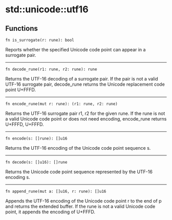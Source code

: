 # std::unicode::utf16
## Functions
```
fn is_surrogate(r: rune): bool
```
Reports whether the specified Unicode code point can appear in a surrogate pair.

---

```
fn decode_rune(r1: rune, r2: rune): rune
```
Returns the UTF-16 decoding of a surrogate pair. If the pair is not a valid UTF-16 surrogate pair, decode_rune returns the Unicode replacement code point U+FFFD.

---

```
fn encode_rune(mut r: rune): (r1: rune, r2: rune)
```
Returns the UTF-16 surrogate pair r1, r2 for the given rune. If the rune is not a valid Unicode code point or does not need encoding, encode_rune returns U+FFFD, U+FFFD.

---

```
fn encode(s: []rune): []u16
```
Returns the UTF-16 encoding of the Unicode code point sequence s.

---

```
fn decode(s: []u16): []rune
```
Returns the Unicode code point sequence represented by the UTF-16 encoding s.

---

```
fn append_rune(mut a: []u16, r: rune): []u16
```
Appends the UTF-16 encoding of the Unicode code point r to the end of p and returns the extended buffer. If the rune is not a valid Unicode code point, it appends the encoding of U+FFFD. 